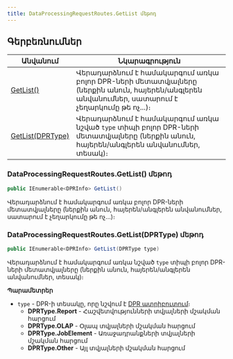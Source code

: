```yaml
---
title: DataProcessingRequestRoutes.GetList մեթոդ
---
```


## Գերբեռնումներ

| Անվանում | Նկարագրություն |
|--|--|
| [GetList()](#dataprocessingrequestroutesgetlist-մեթոդ) | Վերադարձնում է համակարգում առկա բոլոր DPR-ների մետատվյալները (ներքին անուն, հայերեն/անգլերեն անվանումներ, սատարում է չեղարկումը թե ոչ...)։ |
| [GetList(DPRType)](#dataprocessingrequestroutesgetlistdprtype-մեթոդ) | Վերադարձնում է համակարգում առկա նշված `type` տիպի բոլոր DPR-ների մետատվյալները (ներքին անուն, հայերեն/անգլերեն անվանումներ, տեսակ)։ |

### DataProcessingRequestRoutes.GetList() մեթոդ

```c#
public IEnumerable<DPRInfo> GetList()
```

Վերադարձնում է համակարգում առկա բոլոր DPR-ների մետատվյալները (ներքին անուն, հայերեն/անգլերեն անվանումներ, սատարում է չեղարկումը թե ոչ...)։

### DataProcessingRequestRoutes.GetList(DPRType) մեթոդ

```c#
public IEnumerable<DPRInfo> GetList(DPRType type)
```

Վերադարձնում է համակարգում առկա նշված `type` տիպի բոլոր DPR-ների մետատվյալները (ներքին անուն, հայերեն/անգլերեն անվանումներ, տեսակ)։

**Պարամետրեր**

* `type` - DPR-ի տեսակը, որը նշվում է [DPR ատրիբուտում](../../../server_api/types/attributes/DPRAttribute.md)։
  * **DPRType.Report** - Հաշվետվությունների տվյալների մշակման հարցում
  * **DPRType.OLAP** - Օլապ տվյալների մշակման հարցում
  * **DPRType.JobElement** - Առաջադրանքների տվյալների մշակման հարցում
  * **DPRType.Other** - Այլ տվյալների մշակման հարցում
